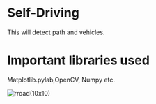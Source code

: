 # Self-Driving
This will detect path and vehicles.

# Important libraries used
Matplotlib.pylab,OpenCV, Numpy etc.

![rroad](https://user-images.githubusercontent.com/43968252/74148010-71372c00-4c2a-11ea-8443-0cd7fc286d09.png)(10x10)
